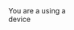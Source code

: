 <div id="text">
You are a using a <div id="platform"></div>
device
</div>

<script>
  function getOsFromUserAgent() {


    var userAgent = navigator.userAgent
    var platform;


    if (userAgent.includes('Android')) {
      platform = 'Android'
      // redirect link for Android. Add Play Store link below
     // window.location.href = 'https://www.google.com'
    } else if (userAgent.includes('iPhone') || userAgent.includes('iPad')) {
      platform = 'iOS'
      // Redirect link for iOS
      window.location.href = 'https://www.apple.com'
    } else {
      platform = 'non-Android or iOS'
      // Fallback redirect for other platforms
      window.location.href = 'http://play.google.com/store/apps/details?id=com.google.android.apps.maps'
    }

    document.getElementById('platform').textContent = platform
  }
  getOsFromUserAgent()
</script>
